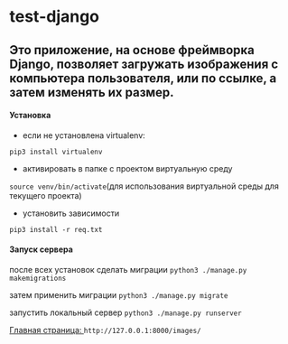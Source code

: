 # test-django
Это приложение, на основе фреймворка Django, позволяет загружать изображения с компьютера пользователя, или по ссылке, а затем изменять их размер. 
---
#### Установка 
- если не установлена virtualenv: 

```pip3 install virtualenv```

- активировать в папке с проектом виртуальную среду 

```source venv/bin/activate```(для использования виртуальной среды для текущего проекта)

- установить зависимости

```pip3 install -r req.txt```

#### Запуск сервера

после всех установок сделать миграции 
```python3 ./manage.py makemigrations```

затем применить миграции 
```python3 ./manage.py migrate```

запустить локальный сервер 
```python3 ./manage.py runserver```

[Главная страница: ](http://127.0.0.1:8000/images/)```http://127.0.0.1:8000/images/```
